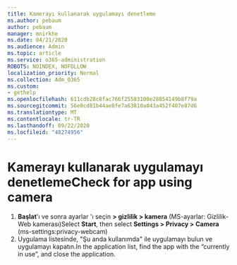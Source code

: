 ```yaml
---
title: Kamerayı kullanarak uygulamayı denetleme
ms.author: pebaum
author: pebaum
manager: mnirkhe
ms.date: 04/21/2020
ms.audience: Admin
ms.topic: article
ms.service: o365-administration
ROBOTS: NOINDEX, NOFOLLOW
localization_priority: Normal
ms.collection: Adm_O365
ms.custom:
- gethelp
ms.openlocfilehash: 611cdb28c8fac766f25583100e28854149b8f79a
ms.sourcegitcommit: 56e0cd81b44ae8fe7a63810a043a452f407e87d6
ms.translationtype: MT
ms.contentlocale: tr-TR
ms.lasthandoff: 09/22/2020
ms.locfileid: "48274956"
---
```

# <a name="check-for-app-using-camera"></a><span data-ttu-id="7110b-102">Kamerayı kullanarak uygulamayı denetleme</span><span class="sxs-lookup"><span data-stu-id="7110b-102">Check for app using camera</span></span>

1. <span data-ttu-id="7110b-103">**Başlat**'ı ve sonra ayarlar 'ı seçin **> gizlilik > kamera** (MS-ayarlar: Gizlilik-Web kamerası)</span><span class="sxs-lookup"><span data-stu-id="7110b-103">Select **Start**, then select **Settings > Privacy > Camera** (ms-settings:privacy-webcam)</span></span>
2. <span data-ttu-id="7110b-104">Uygulama listesinde, "Şu anda kullanımda" ile uygulamayı bulun ve uygulamayı kapatın.</span><span class="sxs-lookup"><span data-stu-id="7110b-104">In the application list, find the app with the “currently in use”, and close the application.</span></span>
